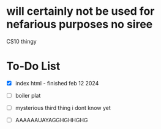 # will certainly not be used for nefarious purposes no siree
CS10 thingy

# To-Do List
- [x] index html - finished feb 12 2024
- [ ] boiler plat
- [ ] mysterious third thing i dont know yet

- [ ] AAAAAAUAYAGGHGHHGHG

